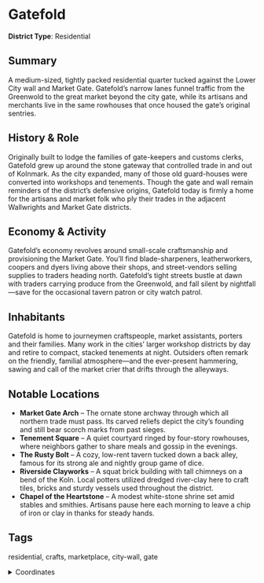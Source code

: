 # Gatefold

**District Type**: Residential

## Summary

A medium-sized, tightly packed residential quarter tucked against the Lower City wall and Market Gate. Gatefold’s narrow lanes funnel traffic from the Greenwold to the great market beyond the city gate, while its artisans and merchants live in the same rowhouses that once housed the gate’s original sentries.

## History & Role

Originally built to lodge the families of gate-keepers and customs clerks, Gatefold grew up around the stone gateway that controlled trade in and out of Kolnmark. As the city expanded, many of those old guard-houses were converted into workshops and tenements. Though the gate and wall remain reminders of the district’s defensive origins, Gatefold today is firmly a home for the artisans and market folk who ply their trades in the adjacent Wallwrights and Market Gate districts.

## Economy & Activity

Gatefold’s economy revolves around small-scale craftsmanship and provisioning the Market Gate. You’ll find blade-sharpeners, leatherworkers, coopers and dyers living above their shops, and street-vendors selling supplies to traders heading north. Gatefold’s tight streets bustle at dawn with traders carrying produce from the Greenwold, and fall silent by nightfall—save for the occasional tavern patron or city watch patrol.

## Inhabitants

Gatefold is home to journeymen craftspeople, market assistants, porters and their families. Many work in the cities’ larger workshop districts by day and retire to compact, stacked tenements at night. Outsiders often remark on the friendly, familial atmosphere—and the ever-present hammering, sawing and call of the market crier that drifts through the alleyways.

## Notable Locations

- **Market Gate Arch** – The ornate stone archway through which all northern trade must pass. Its carved reliefs depict the city’s founding and still bear scorch marks from past sieges.  
- **Tenement Square** – A quiet courtyard ringed by four-story rowhouses, where neighbors gather to share meals and gossip in the evenings.  
- **The Rusty Bolt** – A cozy, low-rent tavern tucked down a back alley, famous for its strong ale and nightly group game of dice.
- **Riverside Clayworks** – A squat brick building with tall chimneys on a bend of the Koln. Local potters utilized dredged river-clay here to craft tiles, bricks and sturdy vessels used throughout the district.  
- **Chapel of the Heartstone** – A modest white-stone shrine set amid stables and smithies. Artisans pause here each morning to leave a chip of iron or clay in thanks for steady hands.

## Tags

residential, crafts, marketplace, city-wall, gate

<details>
<summary>Coordinates</summary>

- [4106,4688]
- [3938,4694]
- [3894,4666]
- [3864,4686]
- [3816,4688]
- [3692,4892]
- [3614,4896]
- [3610,5090]
- [3514,5096]
- [3512,5188]
- [3446,5194]
- [3442,5232]
- [3390,5236]
- [3398,5502]
- [3558,5592]
- [3974,5590]
- [4106,5582]

</details>
